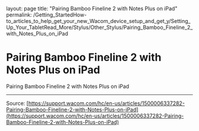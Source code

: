 layout: page
title: "Pairing Bamboo Fineline 2 with Notes Plus on iPad"
permalink: /Getting_StartedHow-to_articles_to_help_get_your_new_Wacom_device_setup_and_get_y/Setting_Up_Your_TabletRead_More/Stylus/Other_Stylus/Pairing_Bamboo_Fineline_2_with_Notes_Plus_on_iPad

# Pairing Bamboo Fineline 2 with Notes Plus on iPad

Pairing Bamboo Fineline 2 with Notes Plus on iPad

---
Source: [https://support.wacom.com/hc/en-us/articles/1500006337282-Pairing-Bamboo-Fineline-2-with-Notes-Plus-on-iPad](https://support.wacom.com/hc/en-us/articles/1500006337282-Pairing-Bamboo-Fineline-2-with-Notes-Plus-on-iPad)
